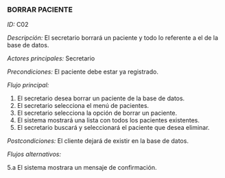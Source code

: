 ### **BORRAR PACIENTE**
*ID:* C02       

*Descripción:* El secretario borrará un paciente y todo lo referente a el de la base de datos.

*Actores principales:* Secretario

*Precondiciones:*
El paciente debe estar ya registrado.

*Flujo principal:*
1. El secretario desea borrar un paciente de la base de datos.
2. El secretario selecciona el menú de pacientes.
3. El secretario selecciona la opción de borrar un paciente.
4. El sistema mostrará una lista con todos los pacientes existentes.
5. El secretario buscará y seleccionará el paciente que desea eliminar.

*Postcondiciones:*
El cliente dejará de existir en la base de datos.

*Flujos alternativos:*

5.a El sistema mostrara un mensaje de confirmación.
